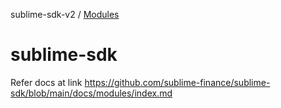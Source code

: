 sublime-sdk-v2 / [Modules](modules.md)

# sublime-sdk

Refer docs at link
https://github.com/sublime-finance/sublime-sdk/blob/main/docs/modules/index.md
